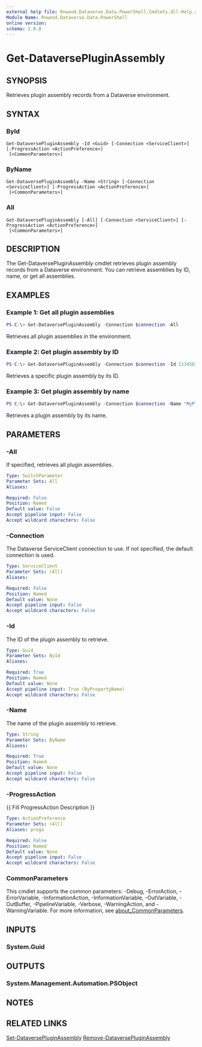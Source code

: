 ```yaml
---
external help file: Rnwood.Dataverse.Data.PowerShell.Cmdlets.dll-Help.xml
Module Name: Rnwood.Dataverse.Data.PowerShell
online version:
schema: 2.0.0
---
```


# Get-DataversePluginAssembly

## SYNOPSIS
Retrieves plugin assembly records from a Dataverse environment.

## SYNTAX

### ById
```
Get-DataversePluginAssembly -Id <Guid> [-Connection <ServiceClient>] [-ProgressAction <ActionPreference>]
 [<CommonParameters>]
```

### ByName
```
Get-DataversePluginAssembly -Name <String> [-Connection <ServiceClient>] [-ProgressAction <ActionPreference>]
 [<CommonParameters>]
```

### All
```
Get-DataversePluginAssembly [-All] [-Connection <ServiceClient>] [-ProgressAction <ActionPreference>]
 [<CommonParameters>]
```

## DESCRIPTION
The Get-DataversePluginAssembly cmdlet retrieves plugin assembly records from a Dataverse environment. You can retrieve assemblies by ID, name, or get all assemblies.

## EXAMPLES

### Example 1: Get all plugin assemblies
```powershell
PS C:\> Get-DataversePluginAssembly -Connection $connection -All
```

Retrieves all plugin assemblies in the environment.

### Example 2: Get plugin assembly by ID
```powershell
PS C:\> Get-DataversePluginAssembly -Connection $connection -Id 12345678-1234-1234-1234-123456789012
```

Retrieves a specific plugin assembly by its ID.

### Example 3: Get plugin assembly by name
```powershell
PS C:\> Get-DataversePluginAssembly -Connection $connection -Name "MyPluginAssembly"
```

Retrieves a plugin assembly by its name.

## PARAMETERS

### -All
If specified, retrieves all plugin assemblies.

```yaml
Type: SwitchParameter
Parameter Sets: All
Aliases:

Required: False
Position: Named
Default value: False
Accept pipeline input: False
Accept wildcard characters: False
```

### -Connection
The Dataverse ServiceClient connection to use. If not specified, the default connection is used.

```yaml
Type: ServiceClient
Parameter Sets: (All)
Aliases:

Required: False
Position: Named
Default value: None
Accept pipeline input: False
Accept wildcard characters: False
```

### -Id
The ID of the plugin assembly to retrieve.

```yaml
Type: Guid
Parameter Sets: ById
Aliases:

Required: True
Position: Named
Default value: None
Accept pipeline input: True (ByPropertyName)
Accept wildcard characters: False
```

### -Name
The name of the plugin assembly to retrieve.

```yaml
Type: String
Parameter Sets: ByName
Aliases:

Required: True
Position: Named
Default value: None
Accept pipeline input: False
Accept wildcard characters: False
```

### -ProgressAction
{{ Fill ProgressAction Description }}

```yaml
Type: ActionPreference
Parameter Sets: (All)
Aliases: proga

Required: False
Position: Named
Default value: None
Accept pipeline input: False
Accept wildcard characters: False
```

### CommonParameters
This cmdlet supports the common parameters: -Debug, -ErrorAction, -ErrorVariable, -InformationAction, -InformationVariable, -OutVariable, -OutBuffer, -PipelineVariable, -Verbose, -WarningAction, and -WarningVariable. For more information, see [about_CommonParameters](http://go.microsoft.com/fwlink/?LinkID=113216).

## INPUTS

### System.Guid
## OUTPUTS

### System.Management.Automation.PSObject
## NOTES

## RELATED LINKS

[Set-DataversePluginAssembly](Set-DataversePluginAssembly.md)
[Remove-DataversePluginAssembly](Remove-DataversePluginAssembly.md)
